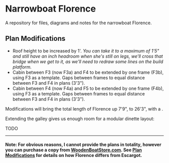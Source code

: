 # Narrowboat Florence

A repository for files, diagrams and notes for the narrowboat Florence. 

## Plan Modifications

 - Roof height to be increased by 1'. *You can take it to a maximum of 1'5" and still have an inch headroom when she's still on legs, we'll cross that bridge when we get to it, as we'll need to redraw some lines on the build platform.*  
 - Cabin between F3 (now F3a) and F4 to be extended by one frame (F3b), using F3 as a template. Gaps between frames to equal distance between F3 and F4 in plans (3'3").
 - Cabin between F4 (now F4a) and F5 to be extended by one frame (F4b), using F3 as a template. Gaps between frames to equal distance between F3 and F4 in plans (3'3").

Modifications will bring the total length of Florence up 7'9", to 26'3", with a .

Extending the galley gives us enough room for a modular dinette layout: 

TODO

----

#### Note: For obvious reasons, I cannot provide the plans in totality, however you can purchase a copy from [WoodenBoatStore.com](https://www.woodenboatstore.com/collections/canal-boat-plans/products/phil-thiels-escargot-digital). See [Plan Modifications](https://github.com/openfinch/narrowboat-florence/blob/main/README.md#plan-modifications) for details on how Florence differs from Escargot.
